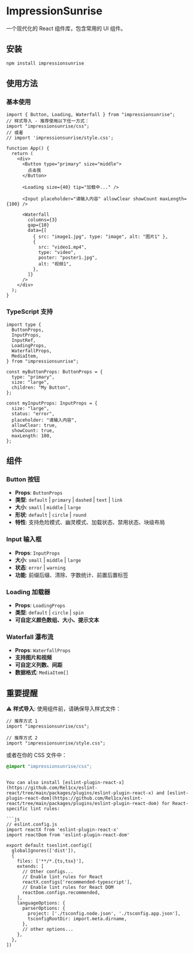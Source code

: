 # ImpressionSunrise

一个现代化的 React 组件库，包含常用的 UI 组件。

## 安装

```bash
npm install impressionsunrise
```

## 使用方法

### 基本使用

```tsx
import { Button, Loading, Waterfall } from "impressionsunrise";
// 样式导入 - 推荐使用以下任一方式：
import "impressionsunrise/css";
// 或者
// import 'impressionsunrise/style.css';

function App() {
  return (
    <div>
      <Button type="primary" size="middle">
        点击我
      </Button>

      <Loading size={40} tip="加载中..." />

      <Input placeholder="请输入内容" allowClear showCount maxLength={100} />

      <Waterfall
        columns={3}
        gap={10}
        data={[
          { src: "image1.jpg", type: "image", alt: "图片1" },
          {
            src: "video1.mp4",
            type: "video",
            poster: "poster1.jpg",
            alt: "视频1",
          },
        ]}
      />
    </div>
  );
}
```

### TypeScript 支持

```tsx
import type {
  ButtonProps,
  InputProps,
  InputRef,
  LoadingProps,
  WaterfallProps,
  MediaItem,
} from "impressionsunrise";

const myButtonProps: ButtonProps = {
  type: "primary",
  size: "large",
  children: "My Button",
};

const myInputProps: InputProps = {
  size: "large",
  status: "error",
  placeholder: "请输入内容",
  allowClear: true,
  showCount: true,
  maxLength: 100,
};
```

## 组件

### Button 按钮

- **Props**: `ButtonProps`
- **类型**: `default` | `primary` | `dashed` | `text` | `link`
- **大小**: `small` | `middle` | `large`
- **形状**: `default` | `circle` | `round`
- **特性**: 支持危险模式、幽灵模式、加载状态、禁用状态、块级布局

### Input 输入框

- **Props**: `InputProps`
- **大小**: `small` | `middle` | `large`
- **状态**: `error` | `warning`
- **功能**: 前缀后缀、清除、字数统计、前置后置标签

### Loading 加载器

- **Props**: `LoadingProps`
- **类型**: `default` | `circle` | `spin`
- **可自定义颜色数组、大小、提示文本**

### Waterfall 瀑布流

- **Props**: `WaterfallProps`
- **支持图片和视频**
- **可自定义列数、间距**
- **数据格式**: `MediaItem[]`

## 重要提醒

⚠️ **样式导入**: 使用组件前，请确保导入样式文件：

```tsx
// 推荐方式 1
import "impressionsunrise/css";

// 推荐方式 2
import "impressionsunrise/style.css";
```

或者在你的 CSS 文件中：

```css
@import "impressionsunrise/css";
```

````

You can also install [eslint-plugin-react-x](https://github.com/Rel1cx/eslint-react/tree/main/packages/plugins/eslint-plugin-react-x) and [eslint-plugin-react-dom](https://github.com/Rel1cx/eslint-react/tree/main/packages/plugins/eslint-plugin-react-dom) for React-specific lint rules:

```js
// eslint.config.js
import reactX from 'eslint-plugin-react-x'
import reactDom from 'eslint-plugin-react-dom'

export default tseslint.config([
  globalIgnores(['dist']),
  {
    files: ['**/*.{ts,tsx}'],
    extends: [
      // Other configs...
      // Enable lint rules for React
      reactX.configs['recommended-typescript'],
      // Enable lint rules for React DOM
      reactDom.configs.recommended,
    ],
    languageOptions: {
      parserOptions: {
        project: ['./tsconfig.node.json', './tsconfig.app.json'],
        tsconfigRootDir: import.meta.dirname,
      },
      // other options...
    },
  },
])
````
